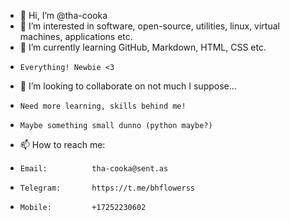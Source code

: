 - 👋 Hi, I’m @tha-cooka
- 👀 I’m interested in software, open-source, utilities, linux, virtual machines, applications etc.
- 🌱 I’m currently learning GitHub, Markdown, HTML, CSS etc. 
-     Everything! Newbie <3
- 💞️ I’m looking to collaborate on not much I suppose...
-     Need more learning, skills behind me! 
-     Maybe something small dunno (python maybe?)
- 📫 How to reach me:
-     Email:          tha-cooka@sent.as
-     Telegram:       https://t.me/bhflowerss
-     Mobile:         +17252230602

<!---
tha-cooka/tha-cooka is a ✨ special ✨ repository because its `README.md` (this file) appears on your GitHub profile.
You can click the Preview link to take a look at your changes.
--->
